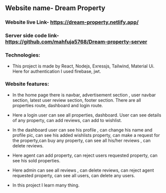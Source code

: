 ## Website name- Dream Property

### Website live Link- https://dream-property.netlify.app/
### Server side code link- https://github.com/mahfuja5768/Dream-property-server

### Technologies:
- This project is made by React, Nodejs, Exressjs, Tailwind, Material Ui. Here for authentication I used firebase, jwt.

### Website features:

- In the home page there is navbar, advertisement section , user navbar section, latest user review section, footer section. There are all properties route, dashboard and 
  login route.

- Here a login user can see all properties, dashboard. User can see details of any property, can add reviews, can add to wishlist.

- In the dashboard user can see his profile , can change his name and profile pic, can see his added wishlists property, can make a request for the property,can buy any 
  property, can see all his/her reviews , can delete reviews.

- Here agent can add property, can reject users requested property, can see his sold properties.

- Here admin can see all reviews , can delete reviews, can reject agent requested property, can see all users, can delete any users.

- In this project I learn many thing.
